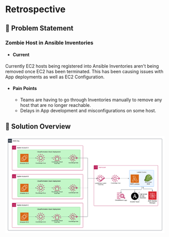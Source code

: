 # Retrospective
## :thinking: Problem Statement
### Zombie Host in Ansible Inventories
- #### Current 
Currently EC2 hosts being registered into Ansible Inventories
aren't being removed once EC2 has been terminated. This has 
been causing issues with App deployments as well as EC2 
Configuration.

- #### Pain Points
    - Teams are having to go through Inventories manually to remove
        any host that are no longer reachable. 
    - Delays in App development
        and misconfigurations on some host.

## :mag_right: Solution Overview


![alt text](assets/TowerJob.png "Logo Title Text 1")

